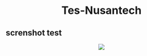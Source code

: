 <h1 align="center">Tes-Nusantech</h1>

## screnshot test
<p align='center'>
  <span>
   <img src='https://user-images.githubusercontent.com/43402837/65058582-afdbf980-d99e-11e9-97a4-ebf4458f8365.png'/>
  </span>
</p>
